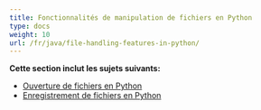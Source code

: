 ```yaml
---
title: Fonctionnalités de manipulation de fichiers en Python
type: docs
weight: 10
url: /fr/java/file-handling-features-in-python/
---
```


**Cette section inclut les sujets suivants:** 
- [Ouverture de fichiers en Python](/cells/fr/java/opening-files-in-python/)
- [Enregistrement de fichiers en Python](/cells/fr/java/saving-files-in-python/)
